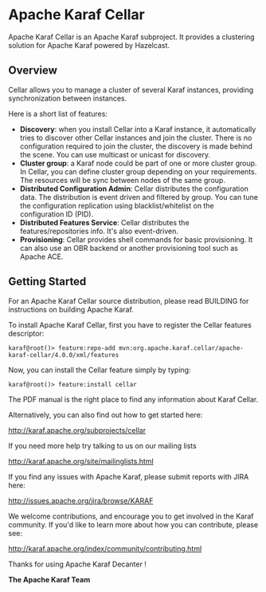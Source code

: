 <!--
    Licensed to the Apache Software Foundation (ASF) under one
    or more contributor license agreements.  See the NOTICE file
    distributed with this work for additional information
    regarding copyright ownership.  The ASF licenses this file
    to you under the Apache License, Version 2.0 (the
    "License"); you may not use this file except in compliance
    with the License.  You may obtain a copy of the License at

      http://www.apache.org/licenses/LICENSE-2.0

    Unless required by applicable law or agreed to in writing,
    software distributed under the License is distributed on an
    "AS IS" BASIS, WITHOUT WARRANTIES OR CONDITIONS OF ANY
    KIND, either express or implied.  See the License for the
    specific language governing permissions and limitations
    under the License.
-->

# Apache Karaf Cellar

Apache Karaf Cellar is an Apache Karaf subproject. It provides a clustering solution for Apache
Karaf powered by Hazelcast.

## Overview

Cellar allows you to manage a cluster of several Karaf instances, providing synchronization between instances.

Here is a short list of features:

* **Discovery**: when you install Cellar into a Karaf instance, it automatically tries to discover other Cellar
  instances and join the cluster. There is no configuration required to join the cluster, the discovery is made
  behind the scene. You can use multicast or unicast for discovery.
* **Cluster group**: a Karaf node could be part of one or more cluster group. In Cellar, you can define cluster group
  depending on your requirements. The resources will be sync between nodes of the same group.
* **Distributed Configuration Admin**: Cellar distributes the configuration data. The distribution is event driven and
  filtered by group. You can tune the configuration replication using blacklist/whitelist on the configuration
  ID (PID).
* **Distributed Features Service**: Cellar distributes the features/repositories info. It's also event-driven.
* **Provisioning**: Cellar provides shell commands for basic provisioning. It can also use an OBR backend or another
  provisioning tool such as Apache ACE.

## Getting Started

For an Apache Karaf Cellar source distribution, please read
BUILDING for instructions on building Apache Karaf.

To install Apache Karaf Cellar, first you have to register the Cellar features descriptor:

```shell
karaf@root()> feature:repo-add mvn:org.apache.karaf.cellar/apache-karaf-cellar/4.0.0/xml/features
```

Now, you can install the Cellar feature simply by typing:

```shell
karaf@root()> feature:install cellar
```

The PDF manual is the right place to find any information about Karaf Cellar.

Alternatively, you can also find out how to get started here:

http://karaf.apache.org/subprojects/cellar

If you need more help try talking to us on our mailing lists

http://karaf.apache.org/site/mailinglists.html

If you find any issues with Apache Karaf, please submit reports
with JIRA here:

http://issues.apache.org/jira/browse/KARAF

We welcome contributions, and encourage you to get involved in the
Karaf community. If you'd like to learn more about how you can
contribute, please see:

http://karaf.apache.org/index/community/contributing.html

Thanks for using Apache Karaf Decanter !

**The Apache Karaf Team**
